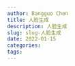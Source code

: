 ```yaml
---
author: Bangguo Chen
title: 人脸生成
description: 人脸生成
slug: slug-人脸生成
date: 2022-01-15
categories:
tags: 
---
```


